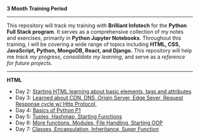 **3 Month Training Period**

---

This repository will track my training with **Brilliant Infotech** for the **Python Full Stack program**. It serves as a comprehensive collection of my notes and exercises, primarily in **Python Jupyter Notebooks**. Throughout this training, I will be covering a wide range of topics including **HTML, CSS, JavaScript, Python, MongoDB, React, and Django.** This repository will help me *track my progress*, *consolidate my learning*, and serve as a *reference for future projects*.

---

**HTML** 
- Day 2: [Starting HTML learning about basic elements, tags and attributes](Notes/July%202024/07_22/class02_07_22.ipynb)
- Day 3: [Learned about CDN, DNS, Origin Server, Edge Sever, Request Response cycle w/ Http Protocol,](Notes/July%202024/07_23/class03_07_23.ipynb)
- Day 4: [Basics of Python P1](Notes/July%202024/07_24/class04_07_24.ipynb)
- Day 5: [Tuples, Hashmap, Starting Functions](Notes/July%202024/07_25/class05_07_25.ipynb)
- Day 6: [More functions, Modules, File Handling, Starting OOP](Notes/July%202024/07_28/class06_07_28.ipynb)
- Day 7: [Classes, Encapsulation, Inheritance, Super Function](Notes/July%202024/07_29/class07_07_29.ipynb)
